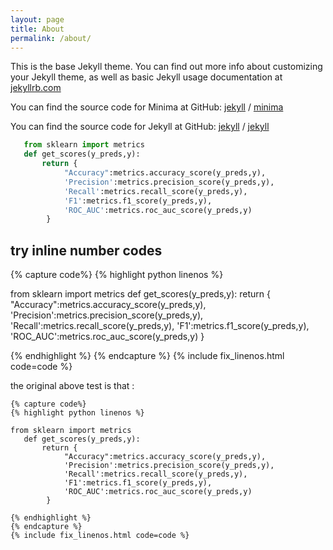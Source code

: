 ```yaml
---
layout: page
title: About
permalink: /about/
---
```


This is the base Jekyll theme. You can find out more info about customizing your Jekyll theme, as well as basic Jekyll usage documentation at [jekyllrb.com](https://jekyllrb.com/)

You can find the source code for Minima at GitHub:
[jekyll][jekyll-organization] /
[minima](https://github.com/jekyll/minima)

You can find the source code for Jekyll at GitHub:
[jekyll][jekyll-organization] /
[jekyll](https://github.com/jekyll/jekyll)


[jekyll-organization]: https://github.com/jekyll

``` python
   from sklearn import metrics
   def get_scores(y_preds,y):
       return {
            "Accuracy":metrics.accuracy_score(y_preds,y),
            'Precision':metrics.precision_score(y_preds,y),
            'Recall':metrics.recall_score(y_preds,y),
            'F1':metrics.f1_score(y_preds,y),
            'ROC_AUC':metrics.roc_auc_score(y_preds,y)
        }
```

<!-- {% highlight python linenos %}
from sklearn import metrics
   def get_scores(y_preds,y):
       return {
            "Accuracy":metrics.accuracy_score(y_preds,y),
            'Precision':metrics.precision_score(y_preds,y),
            'Recall':metrics.recall_score(y_preds,y),
            'F1':metrics.f1_score(y_preds,y),
            'ROC_AUC':metrics.roc_auc_score(y_preds,y)
        }
{% endhighlight %} -->


## try inline number codes

{% capture code%}
{% highlight python linenos %}

from sklearn import metrics
   def get_scores(y_preds,y):
       return {
            "Accuracy":metrics.accuracy_score(y_preds,y),
            'Precision':metrics.precision_score(y_preds,y),
            'Recall':metrics.recall_score(y_preds,y),
            'F1':metrics.f1_score(y_preds,y),
            'ROC_AUC':metrics.roc_auc_score(y_preds,y)
        }

{% endhighlight %}
{% endcapture %}
{% include fix_linenos.html code=code %}

the original above test is that :

```
{% capture code%}
{% highlight python linenos %}

from sklearn import metrics
   def get_scores(y_preds,y):
       return {
            "Accuracy":metrics.accuracy_score(y_preds,y),
            'Precision':metrics.precision_score(y_preds,y),
            'Recall':metrics.recall_score(y_preds,y),
            'F1':metrics.f1_score(y_preds,y),
            'ROC_AUC':metrics.roc_auc_score(y_preds,y)
        }

{% endhighlight %}
{% endcapture %}
{% include fix_linenos.html code=code %}
```
